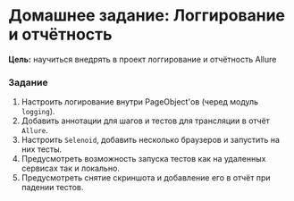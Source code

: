 # Домашнее задание: Логгирование и отчётность

**Цель:**
научиться внедрять в проект логгирование и отчётность Allure

### Задание
1) Настроить логирование внутри PageObject'ов (черед модуль `logging`).
2) Добавить аннотации для шагов и тестов для трансляции в отчёт `Allure`. 
3) Настроить `Selenoid`, добавить несколько браузеров и запустить на них тесты. 
4) Предусмотреть возможность запуска тестов как на удаленных сервисах так и локально. 
5) Предусмотреть снятие скриншота и добавление его в отчёт при падении тестов.